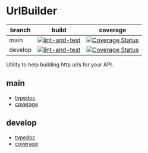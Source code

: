 # UrlBuilder

| branch | build | coverage |
| --- | --- | --- |
| main | [![lint-and-test](https://github.com/FlamingTuri/url-builder/actions/workflows/lint-and-test.yml/badge.svg)](https://github.com/FlamingTuri/url-builder/actions/workflows/lint-and-test.yml) | [![Coverage Status](https://coveralls.io/repos/github/FlamingTuri/url-builder/badge.svg?branch=main)](https://coveralls.io/github/FlamingTuri/url-builder?branch=main) |
| develop | [![lint-and-test](https://github.com/FlamingTuri/url-builder/actions/workflows/lint-and-test.yml/badge.svg?branch=develop)](https://github.com/FlamingTuri/url-builder/actions/workflows/lint-and-test.yml) | [![Coverage Status](https://coveralls.io/repos/github/FlamingTuri/url-builder/badge.svg?branch=develop)](https://coveralls.io/github/FlamingTuri/url-builder?branch=develop) |

Utility to help building http urls for your API.

## main

- [typedoc](https://flamingturi.github.io/url-builder/main/docs/index.html)
- [coverage](https://flamingturi.github.io/url-builder/main/coverage/lcov-report/index.html)

## develop

- [typedoc](https://flamingturi.github.io/url-builder/develop/docs/index.html)
- [coverage](https://flamingturi.github.io/url-builder/develop/coverage/lcov-report/index.html)
